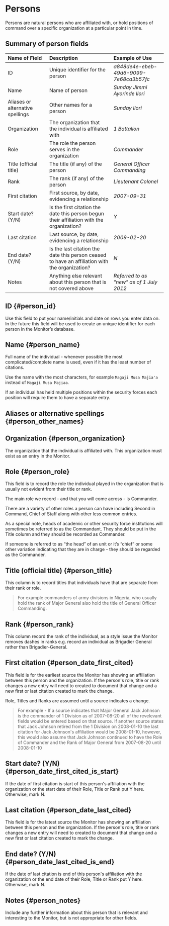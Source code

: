 # Persons

Persons are natural persons who are affiliated with, or hold positions of command over a specific organization at a particular point in time.

## Summary of person fields

| Name of Field | Description | Example of Use |
| :--- | :--- | :--- |
| ID | Unique identifier for the person | _a848de4e-ebeb-49d6-9099-7e68ca3b57fc_ |
| Name | Name of person | _Sunday Jimmi Ayorinde Ilori_ |
| Aliases or alternative spellings | Other names for a person | _Sunday Ilori_ |
| Organization | The organization that the individual is affiliated with | _1 Battalion_ |
| Role | The role the person serves in the organization | _Commander_ |
| Title \(official title\) | The title \(if any\) of the person | _General Officer Commanding_ |
| Rank | The rank \(if any\) of the person | _Lieutenant Colonel_ |
| First citation | First source, by date, evidencing a relationship | _2007-09-31_ |
| Start date? \(Y/N\) | Is the first citation the date this person begun their affiliation with the organization? | _Y_ |
| Last citation | Last source, by date, evidencing a relationship | _2009-02-20_ |
| End date? \(Y/N\) | Is the last citation the date this person ceased to have an affiliation with the organization? | _N_ |
| Notes | Anything else relevant about this person that is not covered above | _Referred to as "new" as of 1 July 2012_ |

## ID {#person_id}

Use this field to put your name/initials and date on rows you enter data on. In the future this field will be used to create an unique identifier for each person in the Monitor’s database.

## Name {#person_name}

Full name of the individual - whenever possible the most complicated/complete name is used, even if it has the least number of citations.

Use the name with the most characters, for example `Magaji Musa Majia'a` instead of `Magaji Musa Majiaa`.

If an individual has held multiple positions within the security forces each position will require them to have a separate entry.

## Aliases or alternative spellings {#person_other_names}

## Organization {#person_organization}

The organization that the individual is affiliated with. This organization must exist as an entry in the Monitor.

## Role {#person_role}

This field is to record the role the individual played in the organization that is usually not evident from their title or rank.

The main role we record - and that you will come across - is Commander.

There are a variety of other roles a person can have including Second in Command, Chief of Staff along with other less common entries.

As a special note, heads of academic or other security force institutions will sometimes be referred to as the Commandant. They should be put in the Title column and they should be recorded as Commander.

If someone is referred to as “the head” of an unit or it’s “chief” or some other variation indicating that they are in charge - they should be regarded as the Commander.

## Title \(official title\) {#person_title}

This column is to record titles that individuals have that are separate from their rank or role.

> For example commanders of army divisions in Nigeria, who usually hold the rank of Major General also hold the title of General Officer Commanding.

## Rank {#person_rank}

This column record the rank of the individual, as a style issue the Monitor removes dashes in ranks e.g. record an individual as Brigadier General rather than Brigadier-General.

## First citation {#person_date_first_cited}

This field is for the earliest source the Monitor has showing an affiliation between this person and the organization. If the person's role, title or rank changes a new entry will need to created to document that change and a new first or last citation created to mark the change.

Role, Titles and Ranks are assumed until a source indicates a change.

> For example - If a source indicates that Major General Jack Johnson is the commander of 1 Division as of 2007-08-20 all of the revelevant fields would be entered based on that source. If another source states that Jack Johnson retired from the 1 Division on 2008-01-10 the last citation for Jack Johnson's affiliation would be 2008-01-10, however, this would also assume that Jack Johnson continued to have the Role of Commander and the Rank of Major General from 2007-08-20 until 2008-01-10

## Start date? \(Y/N\) {#person_date_first_cited_is_start}

If the date of first citation is start of this person's affiliation with the organization or the start date of their Role, Title or Rank put Y here. Otherwise, mark N.

## Last citation {#person_date_last_cited}

This field is for the latest source the Monitor has showing an affiliation between this person and the organization. If the person's role, title or rank changes a new entry will need to created to document that change and a new first or last citation created to mark the change.

## End date? \(Y/N\) {#person_date_last_cited_is_end}

If the date of last citation is end of this person's affiliation with the organization or the end date of their Role, Title or Rank put Y here. Otherwise, mark N.

## Notes {#person_notes}

Include any further information about this person that is relevant and interesting to the Monitor, but is not appropriate for other fields.

